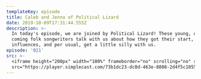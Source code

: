 ```yaml
---
templateKey: episode
title: Caleb and Jenna of Political Lizard
date: 2019-10-09T17:31:44.555Z
description: >-
  In today's episode, we are joined by Political Lizard! These young, up and
  coming folk songwriters talk with us about how they got their start, their
  influences, and per usual, get a little silly with us. 
episode: '021'
src: >-
  <iframe height="200px" width="100%" frameborder="no" scrolling="no" seamless
  src="https://player.simplecast.com/73b1dc23-dc8d-463e-8808-2d4f5c185552?dark=false"></iframe>
---
```


